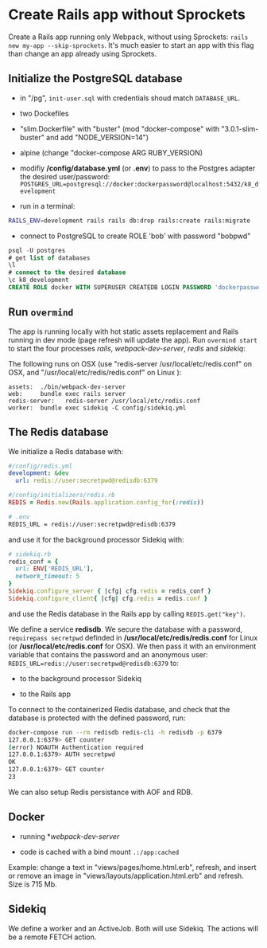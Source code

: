 # Create Rails app without Sprockets

Create a Rails app running only Webpack, without using Sprockets: `rails new my-app --skip-sprockets`. It's much easier to start an app with this flag than change an app already using Sprockets.

## Initialize the PostgreSQL database

- in "/pg", `init-user.sql` with credentials shoud match `DATABASE_URL`.

- two Dockefiles
- "slim.Dockerfile" with "buster" (mod "docker-compose" with "3.0.1-slim-buster" and add "NODE_VERSION=14")
- alpine (change "docker-compose ARG RUBY_VERSION)
- modifiy **/config/database.yml** (or **.env**) to pass to the Postgres adapter the desired user/password: `POSTGRES_URL=postgresql://docker:dockerpassword@localhost:5432/k8_development`

- run in a terminal:

```sh
RAILS_ENV=development rails rails db:drop rails:create rails:migrate
```

- connect to PostgreSQL to create ROLE 'bob' with password "bobpwd"

```sql
psql -U postgres
# get list of databases
\l
# connect to the desired database
\c k8_development
CREATE ROLE docker WITH SUPERUSER CREATEDB LOGIN PASSWORD 'dockerpassword';
```

## Run `overmind`

The app is running locally with hot static assets replacement and Rails running in dev mode (page refresh will update the app). Run `overmind start` to start the four processes _rails_, _webpack-dev-server_, _redis_ and _sidekiq_:

The following runs on OSX (use "redis-server /usr/local/etc/redis.conf" on OSX, and "/usr/local/etc/redis/redis.conf" on Linux ):

```
assets:  ./bin/webpack-dev-server
web:     bundle exec rails server
redis-server:   redis-server /usr/local/etc/redis.conf
worker:  bundle exec sidekiq -C config/sidekiq.yml
```

## The Redis database

We initialize a Redis database with:

```yml
#/config/redis.yml
development: &dev
  url: redis://user:secretpwd@redisdb:6379
```

```rb
#/config/initializers/redis.rb
REDIS = Redis.new(Rails.application.config_for(:redis))
```

```sh
# .env
REDIS_URL = redis://user:secretpwd@redisdb:6379
```

and use it for the background processor Sidekiq with:

```rb
# sidekiq.rb
redis_conf = {
  url: ENV['REDIS_URL'],
  network_timeout: 5
}
Sidekiq.configure_server { |cfg| cfg.redis = redis_conf }
Sidekiq.configure_client{ |cfg| cfg.redis = redis.conf }
```

and use the Redis database in the Rails app by calling `REDIS.get("key")`.

We define a service **redisdb**. We secure the database with a password, `requirepass secretpwd` definded in **/usr/local/etc/redis/redis.conf** for Linux (or **/usr/local/etc/redis.conf** for OSX). We then pass it with an environment variable that contains the password and an anonymous user: `REDIS_URL=redis://user:secretpwd@redisdb:6379` to:

- to the background processor Sidekiq

- to the Rails app

To connect to the containerized Redis database, and check that the database is protected with the defined password, run:

```sh
docker-compose run --rm redisdb redis-cli -h redisdb -p 6379
127.0.0.1:6379> GET counter
(error) NOAUTH Authentication required
127.0.0.1:6379> AUTH secretpwd
OK
127.0.0.1:6379> GET counter
23
```

We can also setup Redis persistance with AOF and RDB.

## Docker

- running \*_webpack-dev-server_

- code is cached with a bind mount `.:/app:cached`

Example: change a text in "views/pages/home.html.erb", refresh, and insert or remove an image in "views/layouts/application.html.erb" and refresh.
Size is 715 Mb.

## Sidekiq

We define a worker and an ActiveJob. Both will use Sidekiq. The actions will be a remote FETCH action.

